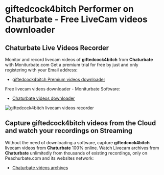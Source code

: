 # giftedcock4bitch Performer on Chaturbate - Free LiveCam videos downloader

## Chaturbate Live Videos Recorder

Monitor and record livecam videos of **giftedcock4bitch** from **Chaturbate** with Moniturbate.com
Get a premium trial for free by just and only registering with your Email address:
* [giftedcock4bitch Premium videos downloader](https://moniturbate.com/request-demo-licence-key.html)

Free livecam videos downloader - Moniturbate Software:
* [Chaturbate videos downloader](https://moniturbate.com/moniturbate-download-software.html)

![giftedcock4bitch livecam videos recorder](https://peachurnet.com/templates/moniturbate-software.png)


## Capture giftedcock4bitch videos from the Cloud and watch your recordings on Streaming

Without the need of downloading a software, capture **giftedcock4bitch** livecam videos from **Chaturbate** 100% online.
Watch Livecam archives from **Chaturbate** unlimitedly from thousands of existing recordings, only on Peachurbate.com and its websites network:
* [Chaturbate videos archives](https://peachurnet.com/)